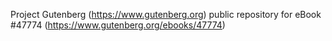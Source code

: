 Project Gutenberg (https://www.gutenberg.org) public repository for eBook #47774 (https://www.gutenberg.org/ebooks/47774)
